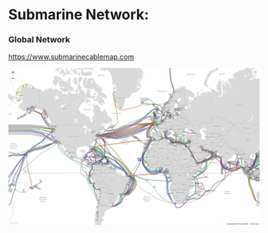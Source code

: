 # Submarine Network:

### Global Network 

https://www.submarinecablemap.com

![image](images/submarine.png)

